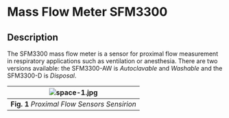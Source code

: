 # Mass Flow Meter SFM3300
## Description
The SFM3300 mass flow meter is a sensor for proximal flow measurement in respiratory applications such as ventilation or anesthesia. There are two versions available: the SFM3300-AW is *Autoclavable* and *Washable* and the SFM3300-D is *Disposal*.

| ![space-1.jpg](![image](https://user-images.githubusercontent.com/50306212/135753028-5701198b-e345-4450-a2fa-c1613660a8ad.png)) | 
|:--:| 
| **Fig. 1** *Proximal Flow Sensors Sensirion* |
